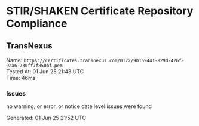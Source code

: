 # STIR/SHAKEN Certificate Repository Compliance

## TransNexus

Name: `https://certificates.transnexus.com/0172/90159441-829d-426f-9aa6-730ff7f850bf.pem`\
Tested At: 01 Jun 25 21:43 UTC\
Time: 46ms

### Issues

no warning, or error, or notice date level issues were found

Generated: 01 Jun 25 21:52 UTC